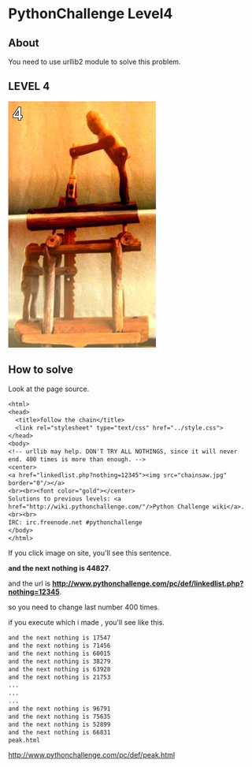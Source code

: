 # PythonChallenge Level4

## About
You need to use urllib2 module to solve this problem.

## LEVEL 4
![chainsaw.jpg](./chainsaw.jpg)

## How to solve
Look at the page source.
```
<html>
<head>
  <title>follow the chain</title>
  <link rel="stylesheet" type="text/css" href="../style.css">
</head>
<body>
<!-- urllib may help. DON'T TRY ALL NOTHINGS, since it will never
end. 400 times is more than enough. -->
<center>
<a href="linkedlist.php?nothing=12345"><img src="chainsaw.jpg" border="0"/></a>
<br><br><font color="gold"></center>
Solutions to previous levels: <a href="http://wiki.pythonchallenge.com/"/>Python Challenge wiki</a>.
<br><br>
IRC: irc.freenode.net #pythonchallenge
</body>
</html>
```

If you click image on site, you'll see this sentence.

**and the next nothing is 44827**.

and the url is **http://www.pythonchallenge.com/pc/def/linkedlist.php?nothing=12345**.

so you need to change last number 400 times.

if you execute which i made , you'll see like this.
```
and the next nothing is 17547
and the next nothing is 71456
and the next nothing is 60015
and the next nothing is 38279
and the next nothing is 63928
and the next nothing is 21753
...
...
...
and the next nothing is 96791
and the next nothing is 75635
and the next nothing is 52899
and the next nothing is 66831
peak.html
```

http://www.pythonchallenge.com/pc/def/peak.html
